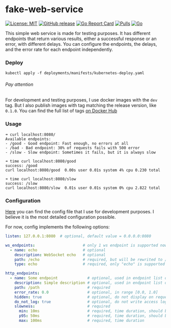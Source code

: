 # fake-web-service

[![License: MIT](https://img.shields.io/badge/License-MIT%202.0-blue.svg)](https://github.com/sergkondr/fake-web-service/blob/main/LICENSE)
[![GitHub release](https://img.shields.io/github/release/sergkondr/fake-web-service.svg)](https://github.com/sergkondr/fake-web-service/releases/latest)
[![Go Report Card](https://goreportcard.com/badge/github.com/sergkondr/fake-web-service)](https://goreportcard.com/report/github.com/sergkondr/fake-web-service)
[![Pulls](https://img.shields.io/docker/pulls/sergkondr/fakesvc.svg)](https://hub.docker.com/r/sergkondr/fakesvc)
[![Go](https://github.com/sergkondr/fake-web-service/actions/workflows/go.yml/badge.svg)](https://github.com/sergkondr/fake-web-service/actions/workflows/go.yml)

This simple web service is made for testing purposes. 
It has different endpoints that return various results, either a successful response or an error, 
with different delays. You can configure the endpoints, the delays, and the error rate for each endpoint independently.  

### Deploy

```
kubectl apply -f deployments/manifests/kubernetes-deploy.yaml
```

###### Pay attention

For development and testing purposes, I use docker images with the `dev` tag. 
But I also publish images with tag matching the release version, like `0.1.0`. You can find the full list of tags [on Docker Hub](https://hub.docker.com/r/sergkondr/fakesvc/tags)

### Usage

```shell
➜ curl localhost:8080/
Available endpoints:
- /good - Good endpoint: Fast enough, no errors at all
- /bad - Bad endpoint: 30% of requests fails with 500 error
- /slow - Slow endpoint: Sometimes it fails, but it is always slow

➜ time curl localhost:8080/good
success: /good
curl localhost:8080/good  0.00s user 0.01s system 4% cpu 0.230 total

➜ time curl localhost:8080/slow
success: /slow
curl localhost:8080/slow  0.01s user 0.01s system 0% cpu 2.822 total
```

### Configuration

[Here](./examples/config.yaml) you can find the config file that I use for development purposes. I believe it is the most detailed configuration possible.

For now, config implements the following options:
```yaml
listen: 127.0.0.1:8080  # optional, default value = 0.0.0.0:8080

ws_endpoints:                     # only 1 ws endpoint is supported now
  - name: echo                    # optional
    description: WebSocket echo   # optional
    path: /echo                   # required, but will be rewrited to /ws/{{ path }} 
    type: echo                    # required, only "echo" is supported now

http_endpoints:
  - name: Some endpoint             # optional, used in endpoint list on /
    description: Simple description # optional, used in endpoint list on /
    path: /path                     # required
    error_rate: 0.0                 # optional, in range [0.0, 1.0]
    hidden: true                    # optional, do not display on request to /
    do_not_log: true                # optional, do not write access logs
    slowness:                       # required
      min: 10ms                     # required, time duration, should be less than p95
      p95: 50ms                     # required, time duration, should be less than max
      max: 100ms                    # required, time duration
```
